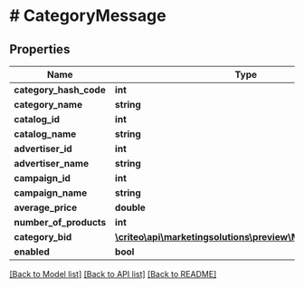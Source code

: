# # CategoryMessage

## Properties

Name | Type | Description | Notes
------------ | ------------- | ------------- | -------------
**category_hash_code** | **int** |  | [optional]
**category_name** | **string** |  | [optional]
**catalog_id** | **int** |  | [optional]
**catalog_name** | **string** |  | [optional]
**advertiser_id** | **int** |  | [optional]
**advertiser_name** | **string** |  | [optional]
**campaign_id** | **int** |  | [optional]
**campaign_name** | **string** |  | [optional]
**average_price** | **double** |  | [optional]
**number_of_products** | **int** |  | [optional]
**category_bid** | [**\criteo\api\marketingsolutions\preview\Model\BidMessage**](BidMessage.md) |  | [optional]
**enabled** | **bool** |  | [optional]

[[Back to Model list]](../../README.md#models) [[Back to API list]](../../README.md#endpoints) [[Back to README]](../../README.md)
